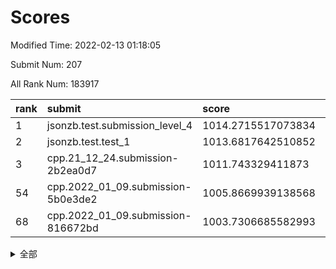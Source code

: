# Scores

Modified Time: 2022-02-13 01:18:05

Submit Num: 207

All Rank Num: 183917

| rank |               submit               |       score        |       sigma        | pk_num |
| :--- | :--------------------------------- | :----------------- | :----------------- | :----- |
| 1    | jsonzb.test.submission_level_4     | 1014.2715517073834 | 0.7921948477975637 | 3555   |
| 2    | jsonzb.test.test_1                 | 1013.6817642510852 | 0.8330473370702974 | 3558   |
| 3    | cpp.21_12_24.submission-2b2ea0d7   | 1011.743329411873  | 0.7945222417022365 | 3554   |
| 54   | cpp.2022_01_09.submission-5b0e3de2 | 1005.8669939138568 | 0.7345949837070676 | 3551   |
| 68   | cpp.2022_01_09.submission-816672bd | 1003.7306685582993 | 0.7122800847605874 | 3553   |


<details>
<summary>全部</summary>

| rank |                 submit                 |       score        |       sigma        | pk_num |
| :--- | :------------------------------------- | :----------------- | :----------------- | :----- |
| 1    | jsonzb.test.submission_level_4         | 1014.2715517073834 | 0.7921948477975637 | 3555   |
| 2    | jsonzb.test.test_1                     | 1013.6817642510852 | 0.8330473370702974 | 3558   |
| 3    | cpp.21_12_24.submission-2b2ea0d7       | 1011.743329411873  | 0.7945222417022365 | 3554   |
| 4    | gobigger.level_3.submission_level_3_46 | 1011.7196301124605 | 0.7544467552070757 | 3555   |
| 5    | gobigger.level_3.submission_level_3_38 | 1011.6709047818108 | 0.7814995123928875 | 3551   |
| 6    | gobigger.level_3.submission_level_3_28 | 1011.5232644694053 | 0.7789154518670668 | 3551   |
| 7    | gobigger.level_3.submission_level_3_2  | 1011.3446635507293 | 0.7658624011758678 | 3550   |
| 8    | gobigger.level_3.submission_level_3_29 | 1011.3074814645483 | 0.7555111897937938 | 3554   |
| 9    | gobigger.level_3.submission_level_3_21 | 1011.134937416527  | 0.7499193090799307 | 3554   |
| 10   | gobigger.level_3.submission_level_3_9  | 1010.9601846470252 | 0.7433491096125827 | 3553   |
| 11   | gobigger.level_3.submission_level_3_49 | 1010.9340906442101 | 0.7576527135565687 | 3556   |
| 12   | gobigger.level_3.submission_level_3_30 | 1010.654531465659  | 0.7562238943421863 | 3559   |
| 13   | gobigger.level_3.submission_level_3_35 | 1010.6152593571402 | 0.7671851271273971 | 3555   |
| 14   | gobigger.level_3.submission_level_3_6  | 1010.5399848360918 | 0.7585598564246055 | 3559   |
| 15   | gobigger.level_3.submission_level_3_7  | 1010.5029611639579 | 0.7601942185100007 | 3560   |
| 16   | gobigger.level_3.submission_level_3_3  | 1010.4983388045072 | 0.7657288720635146 | 3549   |
| 17   | gobigger.level_3.submission_level_3_5  | 1010.4638695347583 | 0.7590551492066467 | 3555   |
| 18   | gobigger.level_3.submission_level_3_1  | 1010.4600021372187 | 0.7784448287502306 | 3555   |
| 19   | gobigger.level_3.submission_level_3_16 | 1010.4415749361414 | 0.7447981615689434 | 3557   |
| 20   | gobigger.level_3.submission_level_3_41 | 1010.415272422438  | 0.7690962536188709 | 3553   |
| 21   | gobigger.level_3.submission_level_3_42 | 1010.4045325301729 | 0.756366153794036  | 3553   |
| 22   | gobigger.level_3.submission_level_3_32 | 1010.4015611091193 | 0.7827636401548098 | 3553   |
| 23   | gobigger.level_3.submission_level_3_13 | 1010.3367050221882 | 0.7535823933923262 | 3559   |
| 24   | gobigger.level_3.submission_level_3_22 | 1010.3199673975624 | 0.7666486567278117 | 3556   |
| 25   | gobigger.level_3.submission_level_3_12 | 1010.2735453949018 | 0.7683630954497631 | 3556   |
| 26   | gobigger.level_3.submission_level_3_26 | 1010.190752334314  | 0.7541892349422009 | 3554   |
| 27   | gobigger.level_3.submission_level_3_44 | 1010.1555865683926 | 0.7443234246559122 | 3559   |
| 28   | gobigger.level_3.submission_level_3_36 | 1010.1466533508077 | 0.7460405491504033 | 3553   |
| 29   | gobigger.level_3.submission_level_3_8  | 1010.0983264897765 | 0.756825786369146  | 3554   |
| 30   | gobigger.level_3.submission_level_3_34 | 1010.0960216625618 | 0.7760943046275075 | 3556   |
| 31   | gobigger.level_3.submission_level_3_24 | 1010.0909186787301 | 0.7574234350956709 | 3554   |
| 32   | gobigger.level_3.submission_level_3_27 | 1010.0815659173254 | 0.7569409146949442 | 3553   |
| 33   | gobigger.level_3.submission_level_3_43 | 1009.973803968994  | 0.7283765974395833 | 3551   |
| 34   | gobigger.level_3.submission_level_3_18 | 1009.9635714241808 | 0.7553639773473133 | 3556   |
| 35   | gobigger.level_3.submission_level_3_19 | 1009.9319444486875 | 0.747827534028659  | 3554   |
| 36   | gobigger.level_3.submission_level_3_40 | 1009.9154676546806 | 0.7760132875342297 | 3556   |
| 37   | gobigger.level_3.submission_level_3_0  | 1009.7433115586579 | 0.7528990993128747 | 3557   |
| 38   | gobigger.level_3.submission_level_3_14 | 1009.6804741056991 | 0.7364883185188914 | 3554   |
| 39   | gobigger.level_3.submission_level_3_37 | 1009.652572490336  | 0.7706630810034296 | 3552   |
| 40   | gobigger.level_3.submission_level_3_48 | 1009.470375300885  | 0.7360440191323586 | 3554   |
| 41   | gobigger.level_3.submission_level_3_33 | 1009.4578980637003 | 0.7529789831586261 | 3551   |
| 42   | gobigger.level_3.submission_level_3_4  | 1009.4184860168986 | 0.7565462538327125 | 3554   |
| 43   | gobigger.level_3.submission_level_3_23 | 1009.3082878163746 | 0.7466875248605216 | 3554   |
| 44   | gobigger.level_3.submission_level_3_20 | 1009.3082052208772 | 0.7435324573696683 | 3552   |
| 45   | gobigger.level_3.submission_level_3_11 | 1009.1886208356988 | 0.7655480693416108 | 3555   |
| 46   | gobigger.level_3.submission_level_3_17 | 1008.8489957025042 | 0.7452160863915739 | 3558   |
| 47   | gobigger.level_3.submission_level_3_39 | 1008.8223115928939 | 0.748746188659122  | 3552   |
| 48   | gobigger.level_3.submission_level_3_45 | 1008.7453299053944 | 0.7445031937379288 | 3551   |
| 49   | gobigger.level_3.submission_level_3_15 | 1008.6995393697448 | 0.756483270753015  | 3550   |
| 50   | gobigger.level_3.submission_level_3_31 | 1008.5568311368379 | 0.7331861565920053 | 3556   |
| 51   | gobigger.level_3.submission_level_3_25 | 1008.5512926952821 | 0.7417525948093837 | 3553   |
| 52   | gobigger.level_3.submission_level_3_10 | 1008.4147889572705 | 0.7528461276069341 | 3557   |
| 53   | gobigger.level_3.submission_level_3_47 | 1008.3438145940988 | 0.7476064868825371 | 3555   |
| 54   | cpp.2022_01_09.submission-5b0e3de2     | 1005.8669939138568 | 0.7345949837070676 | 3551   |
| 55   | gobigger.level_1.submission_level_1_43 | 1005.2642814259527 | 0.7411634518734681 | 3551   |
| 56   | gobigger.level_1.submission_level_1_6  | 1004.8928153410143 | 0.7178753652592184 | 3559   |
| 57   | gobigger.level_1.submission_level_1_21 | 1004.8641989098776 | 0.7203081906850345 | 3557   |
| 58   | gobigger.level_1.submission_level_1_15 | 1004.4404252076155 | 0.7263527421183976 | 3555   |
| 59   | gobigger.level_1.submission_level_1_23 | 1004.120559378745  | 0.7088485188265728 | 3550   |
| 60   | gobigger.level_1.submission_level_1_37 | 1004.0205089187024 | 0.715622727481869  | 3557   |
| 61   | gobigger.level_1.submission_level_1_3  | 1004.0197130679118 | 0.7193957655968581 | 3555   |
| 62   | gobigger.level_1.submission_level_1_28 | 1003.9706410112485 | 0.7336362940146655 | 3556   |
| 63   | gobigger.level_1.submission_level_1_36 | 1003.9290745681387 | 0.7115014000434315 | 3554   |
| 64   | gobigger.level_1.submission_level_1_45 | 1003.910693315187  | 0.7259235171505611 | 3550   |
| 65   | gobigger.level_1.submission_level_1_39 | 1003.7996004301947 | 0.7077195494690539 | 3555   |
| 66   | gobigger.level_1.submission_level_1_47 | 1003.7656345409142 | 0.7075192924867114 | 3554   |
| 67   | gobigger.level_1.submission_level_1_27 | 1003.7553083858398 | 0.7162431555293672 | 3556   |
| 68   | cpp.2022_01_09.submission-816672bd     | 1003.7306685582993 | 0.7122800847605874 | 3553   |
| 69   | gobigger.level_1.submission_level_1_16 | 1003.7128435383584 | 0.7264886316791969 | 3554   |
| 70   | gobigger.level_1.submission_level_1_32 | 1003.6163446956583 | 0.723657580170899  | 3559   |
| 71   | gobigger.level_1.submission_level_1_22 | 1003.5579410448801 | 0.7164690836501283 | 3552   |
| 72   | gobigger.level_1.submission_level_1_48 | 1003.550567975766  | 0.7199228569696137 | 3551   |
| 73   | gobigger.level_1.submission_level_1_44 | 1003.539140624668  | 0.7221813124080144 | 3552   |
| 74   | gobigger.level_1.submission_level_1_5  | 1003.5055275604016 | 0.7026143443257447 | 3554   |
| 75   | gobigger.level_1.submission_level_1_26 | 1003.4724724158599 | 0.7251613626196707 | 3554   |
| 76   | gobigger.level_1.submission_level_1_41 | 1003.4407059525557 | 0.7225145406914298 | 3555   |
| 77   | gobigger.level_1.submission_level_1_12 | 1003.4340933132058 | 0.711654428755913  | 3554   |
| 78   | gobigger.level_1.submission_level_1_25 | 1003.4172185401986 | 0.7090769653566986 | 3552   |
| 79   | gobigger.level_1.submission_level_1_18 | 1003.4075975342028 | 0.7118474554783059 | 3556   |
| 80   | gobigger.level_1.submission_level_1_14 | 1003.3951851235886 | 0.7139796019565016 | 3556   |
| 81   | gobigger.level_1.submission_level_1_49 | 1003.3705355595555 | 0.7128584714924354 | 3553   |
| 82   | gobigger.level_1.submission_level_1_7  | 1003.3453027501989 | 0.7149017719223254 | 3554   |
| 83   | gobigger.level_1.submission_level_1_33 | 1003.1863061159786 | 0.7204227001216014 | 3551   |
| 84   | gobigger.level_1.submission_level_1_38 | 1003.1836600473129 | 0.7198863518128817 | 3551   |
| 85   | gobigger.level_1.submission_level_1_42 | 1003.1132412749002 | 0.72707288012112   | 3552   |
| 86   | gobigger.level_1.submission_level_1_40 | 1003.0249091926477 | 0.7088358790267588 | 3556   |
| 87   | gobigger.level_1.submission_level_1_13 | 1003.0007754787775 | 0.7184776108948624 | 3556   |
| 88   | gobigger.level_1.submission_level_1_20 | 1002.9906082628187 | 0.7081233801620826 | 3554   |
| 89   | gobigger.level_1.submission_level_1_30 | 1002.8233262054849 | 0.7306429622355844 | 3552   |
| 90   | gobigger.level_1.submission_level_1_10 | 1002.7781630632724 | 0.7195771948049987 | 3556   |
| 91   | gobigger.level_1.submission_level_1_34 | 1002.7432201326411 | 0.7183248301229865 | 3557   |
| 92   | gobigger.level_1.submission_level_1_9  | 1002.7045105949275 | 0.7168693171094752 | 3549   |
| 93   | gobigger.level_1.submission_level_1_35 | 1002.5729537428106 | 0.7110001805564771 | 3553   |
| 94   | gobigger.level_1.submission_level_1_24 | 1002.5173358041825 | 0.7238005586303864 | 3556   |
| 95   | gobigger.level_1.submission_level_1_8  | 1002.4553666253    | 0.7067349128101414 | 3559   |
| 96   | gobigger.level_1.submission_level_1_2  | 1002.4369818214898 | 0.7070502545353962 | 3550   |
| 97   | gobigger.level_1.submission_level_1_4  | 1002.2124747203536 | 0.7040986458080405 | 3559   |
| 98   | gobigger.level_1.submission_level_1_0  | 1002.139308960566  | 0.7225182819325601 | 3555   |
| 99   | gobigger.level_1.submission_level_1_31 | 1002.1145997858883 | 0.7170226766335699 | 3552   |
| 100  | gobigger.level_1.submission_level_1_1  | 1002.0454899978726 | 0.7196536530930762 | 3552   |
| 101  | gobigger.level_1.submission_level_1_19 | 1001.8831036851104 | 0.7148644087564765 | 3552   |
| 102  | gobigger.level_1.submission_level_1_11 | 1001.6741074893373 | 0.7163206366559838 | 3557   |
| 103  | gobigger.level_1.submission_level_1_46 | 1001.671798934096  | 0.7031421909115643 | 3557   |
| 104  | gobigger.level_1.submission_level_1_17 | 1001.6650978464488 | 0.7083765376542299 | 3555   |
| 105  | gobigger.level_1.submission_level_1_29 | 1000.7726952743656 | 0.7132117874781655 | 3553   |
| 106  | gobigger.random.submission_random_27   | 997.1300064687033  | 0.7226190079177508 | 3556   |
| 107  | gobigger.random.submission_random_0    | 997.1280054851532  | 0.7042023034811838 | 3556   |
| 108  | gobigger.random.submission_random_18   | 996.9744887098783  | 0.7040915934624744 | 3553   |
| 109  | gobigger.random.submission_random_44   | 996.9635760216036  | 0.7100106400870938 | 3550   |
| 110  | gobigger.random.submission_random_30   | 996.9466686410435  | 0.7240759470279243 | 3547   |
| 111  | gobigger.random.submission_random_36   | 996.9466117721488  | 0.7076084595351216 | 3555   |
| 112  | gobigger.random.submission_random_39   | 996.7975523912085  | 0.6963546342470412 | 3555   |
| 113  | gobigger.random.submission_random_38   | 996.7334156014524  | 0.7144677460113292 | 3552   |
| 114  | gobigger.random.submission_random_45   | 996.5880069340146  | 0.7096603021367536 | 3552   |
| 115  | gobigger.random.submission_random_21   | 996.5450628483464  | 0.7098312781940457 | 3550   |
| 116  | gobigger.random.submission_random_2    | 996.5386530478512  | 0.7212612537401263 | 3550   |
| 117  | gobigger.random.submission_random_15   | 996.4915552278057  | 0.709306656872613  | 3559   |
| 118  | gobigger.random.submission_random_12   | 996.4884273680559  | 0.7000202110608499 | 3555   |
| 119  | gobigger.random.submission_random_41   | 996.338616653242   | 0.7181668900011278 | 3552   |
| 120  | gobigger.random.submission_random_47   | 996.3381395131788  | 0.712985758722767  | 3556   |
| 121  | gobigger.random.submission_random_16   | 996.277413230994   | 0.7192058227821594 | 3555   |
| 122  | gobigger.random.submission_random_49   | 996.2771315555375  | 0.7166087175778827 | 3555   |
| 123  | gobigger.random.submission_random_43   | 996.1905286036198  | 0.7199852449821643 | 3553   |
| 124  | gobigger.random.submission_random_9    | 996.1811090215044  | 0.7126313603616962 | 3556   |
| 125  | gobigger.random.submission_random_3    | 996.1640209931077  | 0.6989738035566305 | 3551   |
| 126  | gobigger.random.submission_random_19   | 995.9999735990995  | 0.7078544557636424 | 3555   |
| 127  | gobigger.random.submission_random_35   | 995.9655165672932  | 0.7168076705055494 | 3552   |
| 128  | gobigger.random.submission_random_42   | 995.9557035037302  | 0.7108018265309276 | 3555   |
| 129  | gobigger.random.submission_random_20   | 995.9072883764949  | 0.7179232458627219 | 3551   |
| 130  | gobigger.random.submission_random_26   | 995.8711491775423  | 0.7079308714274553 | 3552   |
| 131  | gobigger.random.submission_random_6    | 995.8700359244344  | 0.7069509953969313 | 3556   |
| 132  | gobigger.random.submission_random_37   | 995.853247100568   | 0.7086642214558307 | 3556   |
| 133  | gobigger.random.submission_random_28   | 995.8157767430828  | 0.7151450756665839 | 3552   |
| 134  | gobigger.random.submission_random_31   | 995.7793420686476  | 0.7246550303059192 | 3552   |
| 135  | gobigger.random.submission_random_48   | 995.724974516786   | 0.7115184197302037 | 3551   |
| 136  | gobigger.random.submission_random_34   | 995.7193234398741  | 0.7112319612705638 | 3560   |
| 137  | gobigger.random.submission_random_46   | 995.625010319155   | 0.7143247332572111 | 3552   |
| 138  | gobigger.random.submission_random_1    | 995.5564732077208  | 0.7170470214307838 | 3554   |
| 139  | gobigger.random.submission_random_8    | 995.5396250313339  | 0.7193103618201786 | 3554   |
| 140  | gobigger.random.submission_random_7    | 995.5340059319859  | 0.7111465467284231 | 3558   |
| 141  | gobigger.random.submission_random_13   | 995.5187976602075  | 0.723083810311937  | 3556   |
| 142  | gobigger.random.submission_random_33   | 995.5005095980042  | 0.705308210846416  | 3551   |
| 143  | gobigger.random.submission_random_29   | 995.3643463872575  | 0.7126395301781976 | 3551   |
| 144  | gobigger.random.submission_random_5    | 995.272531178231   | 0.7057043811180895 | 3551   |
| 145  | gobigger.random.submission_random_32   | 995.2721579248442  | 0.7056609685406068 | 3557   |
| 146  | gobigger.random.submission_random_40   | 995.2170464664554  | 0.6980873951256726 | 3557   |
| 147  | gobigger.random.submission_random_10   | 995.1735553119702  | 0.7102316018045306 | 3550   |
| 148  | gobigger.random.submission_random_25   | 995.1446957884102  | 0.7063659217187231 | 3554   |
| 149  | gobigger.random.submission_random_14   | 995.0963708557842  | 0.722259826456032  | 3557   |
| 150  | gobigger.random.submission_random_4    | 995.0186055659004  | 0.7067731966237824 | 3554   |
| 151  | gobigger.random.submission_random_22   | 994.9736633240125  | 0.7174286193311714 | 3554   |
| 152  | gobigger.random.submission_random_24   | 994.7502420035293  | 0.7250041294495346 | 3555   |
| 153  | gobigger.random.submission_random_17   | 994.6273344649385  | 0.7198433041296101 | 3553   |
| 154  | gobigger.level_2.submission_level_2_5  | 994.5144580783438  | 0.7276679000707063 | 3554   |
| 155  | gobigger.random.submission_random_23   | 994.4832707503882  | 0.7160209129005252 | 3551   |
| 156  | gobigger.random.submission_random_11   | 994.1528529429631  | 0.717185839724464  | 3555   |
| 157  | gobigger.level_2.submission_level_2_37 | 993.9542850708268  | 0.7398488919208844 | 3556   |
| 158  | gobigger.level_2.submission_level_2_1  | 993.6484917046992  | 0.7386055824703956 | 3552   |
| 159  | gobigger.level_2.submission_level_2_43 | 993.560600809527   | 0.7230779524177487 | 3554   |
| 160  | gobigger.level_2.submission_level_2_27 | 993.540188084054   | 0.7344683150477517 | 3557   |
| 161  | gobigger.level_2.submission_level_2_34 | 993.5331228206105  | 0.7465093160254523 | 3556   |
| 162  | gobigger.level_2.submission_level_2_38 | 993.5199952961145  | 0.7297826111161674 | 3554   |
| 163  | gobigger.level_2.submission_level_2_24 | 993.1404642360524  | 0.7272636460856337 | 3555   |
| 164  | gobigger.level_2.submission_level_2_14 | 992.9277863949928  | 0.7390918424653531 | 3553   |
| 165  | gobigger.level_2.submission_level_2_0  | 992.8713288775125  | 0.7262823191734054 | 3555   |
| 166  | gobigger.level_2.submission_level_2_46 | 992.8493005536943  | 0.7314460108468724 | 3553   |
| 167  | gobigger.level_2.submission_level_2_47 | 992.5732968462531  | 0.7318736187482217 | 3555   |
| 168  | gobigger.level_2.submission_level_2_35 | 992.5256396693916  | 0.7277997349237997 | 3552   |
| 169  | gobigger.level_2.submission_level_2_7  | 992.5153673234151  | 0.7526621562324566 | 3552   |
| 170  | gobigger.level_2.submission_level_2_40 | 992.4948115146985  | 0.7404273237358507 | 3552   |
| 171  | gobigger.level_2.submission_level_2_23 | 992.4810327133999  | 0.7421609106473497 | 3555   |
| 172  | gobigger.level_2.submission_level_2_12 | 992.4473855561363  | 0.730752613869885  | 3556   |
| 173  | gobigger.level_2.submission_level_2_49 | 992.403965927875   | 0.7488030204425135 | 3559   |
| 174  | gobigger.level_2.submission_level_2_11 | 992.3995589556142  | 0.745386228467236  | 3550   |
| 175  | gobigger.level_2.submission_level_2_21 | 992.2482247373176  | 0.7485383350312732 | 3553   |
| 176  | gobigger.level_2.submission_level_2_45 | 992.205905283826   | 0.7234189998418777 | 3557   |
| 177  | gobigger.level_2.submission_level_2_31 | 992.1545705981383  | 0.7370484391484297 | 3558   |
| 178  | gobigger.level_2.submission_level_2_28 | 992.0899316094325  | 0.7425188791890646 | 3553   |
| 179  | gobigger.level_2.submission_level_2_6  | 992.0540244707194  | 0.7231912186770457 | 3556   |
| 180  | gobigger.level_2.submission_level_2_9  | 991.9971664770386  | 0.747063518722381  | 3547   |
| 181  | gobigger.level_2.submission_level_2_42 | 991.890937340653   | 0.7406834997874635 | 3549   |
| 182  | gobigger.level_2.submission_level_2_2  | 991.8496521821104  | 0.74848913219253   | 3553   |
| 183  | gobigger.level_2.submission_level_2_17 | 991.7845958999656  | 0.7334429108894471 | 3552   |
| 184  | gobigger.level_2.submission_level_2_39 | 991.7751933914773  | 0.7439605527336995 | 3554   |
| 185  | gobigger.level_2.submission_level_2_36 | 991.7486439064003  | 0.7595804760490558 | 3553   |
| 186  | gobigger.level_2.submission_level_2_25 | 991.6815764470216  | 0.7573059998631015 | 3550   |
| 187  | gobigger.level_2.submission_level_2_26 | 991.654849338741   | 0.7472531786792456 | 3553   |
| 188  | gobigger.level_2.submission_level_2_32 | 991.6084719670351  | 0.7314760910899557 | 3554   |
| 189  | gobigger.level_2.submission_level_2_19 | 991.5603908866283  | 0.7374598691559922 | 3546   |
| 190  | gobigger.level_2.submission_level_2_48 | 991.5512581915218  | 0.7433978333406372 | 3552   |
| 191  | gobigger.level_2.submission_level_2_16 | 991.5232971576143  | 0.7591890550050183 | 3556   |
| 192  | gobigger.level_2.submission_level_2_4  | 991.4365986288672  | 0.7574598283321774 | 3555   |
| 193  | gobigger.level_2.submission_level_2_30 | 991.4184748569438  | 0.741928288653214  | 3555   |
| 194  | gobigger.level_2.submission_level_2_33 | 991.389253115518   | 0.7656514151625274 | 3558   |
| 195  | gobigger.level_2.submission_level_2_18 | 991.3698066415008  | 0.7497640645713644 | 3555   |
| 196  | gobigger.level_2.submission_level_2_13 | 991.3691579708354  | 0.7628604408403411 | 3550   |
| 197  | gobigger.level_2.submission_level_2_22 | 991.3679059577682  | 0.7712442601216921 | 3550   |
| 198  | gobigger.level_2.submission_level_2_20 | 991.3267661626576  | 0.7345182433455042 | 3551   |
| 199  | gobigger.level_2.submission_level_2_8  | 991.1383577799852  | 0.7554822740493635 | 3555   |
| 200  | gobigger.level_2.submission_level_2_15 | 991.0920584266171  | 0.7596788076138092 | 3556   |
| 201  | gobigger.level_2.submission_level_2_41 | 991.0792426148953  | 0.7667617696352097 | 3551   |
| 202  | gobigger.level_2.submission_level_2_10 | 991.0235742015046  | 0.7605909702489629 | 3554   |
| 203  | gobigger.level_2.submission_level_2_29 | 990.7458348058442  | 0.7800056004471118 | 3556   |
| 204  | gobigger.level_2.submission_level_2_3  | 990.4766875848156  | 0.7835095868922115 | 3555   |
| 205  | gobigger.level_2.submission_level_2_44 | 990.3253548724389  | 0.7743105045445097 | 3557   |
| 206  | gobigger.none.submission_none_1        | 979.374482284553   | 1.1952593186398008 | 3553   |
| 207  | gobigger.none.submission_none_0        | 974.7857837084624  | 1.4695809630995453 | 3552   |

</details>